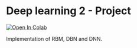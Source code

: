 # Deep learning 2 - Project

[![Open In Colab](https://colab.research.google.com/assets/colab-badge.svg)](https://colab.research.google.com/github/gphilippee/boltzmann-machine/blob/main/boltzmann_machine.ipynb)

Implementation of RBM, DBN and DNN.
